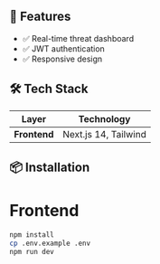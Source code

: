 ## 🌟 Features
- ✅ Real-time threat dashboard
- ✅ JWT authentication
- ✅ Responsive design

## 🛠️ Tech Stack
| Layer        | Technology           |
|--------------|----------------------|
| **Frontend** | Next.js 14, Tailwind |

## 📦 Installation
# Frontend
```bash
npm install
cp .env.example .env
npm run dev
